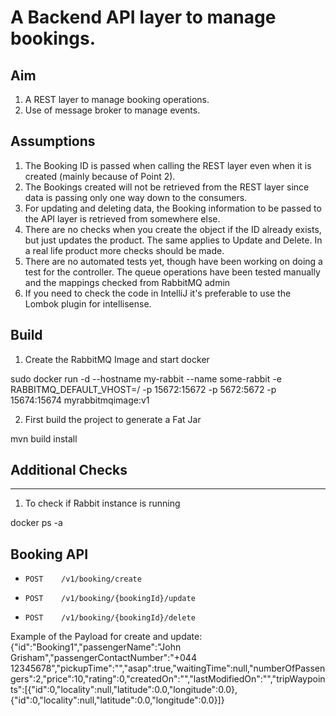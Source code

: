 
# A Backend API layer to manage bookings.

## Aim
1. A REST layer to manage booking operations.
2. Use of message broker to manage events.

## Assumptions
1. The Booking ID is passed when calling the REST layer even when it is created (mainly because of Point 2).
2. The Bookings created will not be retrieved from the REST layer since data is passing only one way down to the consumers.
3. For updating and deleting data, the Booking information to be passed to the API layer is retrieved from somewhere else.
4. There are no checks when you create the object if the ID already exists, but just updates the product. The same applies to Update and Delete.
In a real life product more checks should be made.
5. There are no automated tests yet, though have been working on doing a test for the controller. The queue operations have been tested manually and the mappings checked from RabbitMQ admin
6. If you need to check the code in IntelliJ it's preferable to use the Lombok plugin for intellisense.

## Build

1. Create the RabbitMQ Image and start docker

sudo docker run -d --hostname my-rabbit --name some-rabbit -e RABBITMQ_DEFAULT_VHOST=/ -p 15672:15672 -p 5672:5672 -p 15674:15674 myrabbitmqimage:v1

2. First build the project  to generate a Fat Jar

mvn build install


## Additional Checks
-----------------
1. To check if Rabbit instance is running

docker ps -a

## Booking API

 - `POST    /v1/booking/create`

 - `POST    /v1/booking/{bookingId}/update`

 - `POST    /v1/booking/{bookingId}/delete`


 Example of the Payload for create and update:
 {"id":"Booking1","passengerName":"John Grisham","passengerContactNumber":"+044 12345678","pickupTime":"","asap":true,"waitingTime":null,"numberOfPassengers":2,"price":10,"rating":0,"createdOn":"","lastModifiedOn":"","tripWaypoints":[{"id":0,"locality":null,"latitude":0.0,"longitude":0.0},{"id":0,"locality":null,"latitude":0.0,"longitude":0.0}]}

